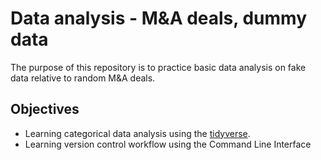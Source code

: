 # Data analysis - M&A deals, dummy data
The purpose of this repository is to practice basic data analysis on fake data relative to random M&amp;A deals. 
## Objectives
* Learning categorical data analysis using the [tidyverse](https://www.tidyverse.org).
* Learning version control workflow using the Command Line Interface
  
